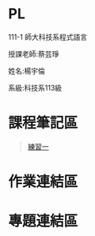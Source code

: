 # PL


111-1 師大科技系程式語言
 
 授課老師:蔡芸琤
 
 姓名:楊宇倫
 
 系級:科技系113級
 
 課程筆記區
 ==========
 >[練習一](https://github.com/yulun910207/PL/blob/main/.ipynb_checkpoints/Untitled-checkpoint.ipynb)
 
 作業連結區
 ==========
 專題連結區
 ==========

